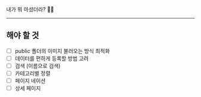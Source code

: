 내가 뭐 마셨더라? 🧐🍷

---

## 해야 할 것

- [ ] public 폴더의 이미지 불러오는 방식 최적화
- [ ] 데이터를 편하게 등록할 방법 고려
- [ ] 검색 (이름으로 검색)
- [ ] 카테고리별 정렬
- [ ] 페이지 네이션
- [ ] 상세 페이지
